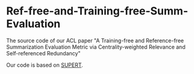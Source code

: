 # Ref-free-and-Training-free-Summ-Evaluation
The source code of our ACL paper "A Training-free and Reference-free Summarization Evaluation Metric via Centrality-weighted Relevance and Self-referenced Redundancy"

Our code is based on [SUPERT](https://github.com/danieldeutsch/SUPERT).
